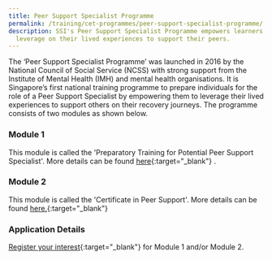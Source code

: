 ```yaml
---
title: Peer Support Specialist Programme
permalink: /training/cet-programmes/peer-support-specialist-programme/
description: SSI's Peer Support Specialist Programme empowers learners to
  leverage on their lived experiences to support their peers.
---
```

The ‘Peer Support Specialist Programme’ was launched in 2016 by the National Council of Social Service (NCSS) with strong support from the Institute of Mental Health (IMH) and mental health organisations. It is Singapore’s first national training programme to prepare individuals for the role of a Peer Support Specialist by empowering them to leverage their lived experiences to support others on their recovery journeys. The programme consists of two modules as shown below.

### Module 1

This module is called the 'Preparatory Training for Potential Peer Support Specialist'. More details can be found [here](https://www.ssi.gov.sg/training/cet-programmes/preparatory-training-for-potential-peer-support-specialist/){:target="_blank"}   .

### Module 2

This module is called the 'Certificate in Peer Support'. More details can be found [here.](https://www.ssi.gov.sg/training/cet-programmes/certificate-in-peer-support/){:target="_blank"}   


### Application Details

[Register your interest](https://form.gov.sg/64ef65027fc1090011942941){:target="_blank"} for Module 1 and/or Module 2.